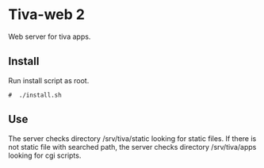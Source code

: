 # Tiva-web 2

Web server for tiva apps.

## Install

Run install script as root.

	#  ./install.sh

## Use

The server checks directory /srv/tiva/static looking for static files. If
there is not static file with searched path, the server checks directory
/srv/tiva/apps looking for cgi scripts.
